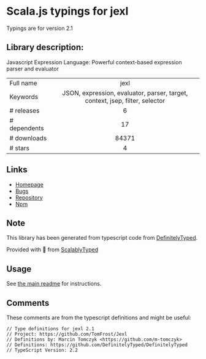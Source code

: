 
# Scala.js typings for jexl

Typings are for version 2.1

## Library description:
Javascript Expression Language: Powerful context-based expression parser and evaluator

|                    |                 |
| ------------------ | :-------------: |
| Full name          | jexl |
| Keywords           | JSON, expression, evaluator, parser, target, context, jsep, filter, selector |
| # releases         | 6 |
| # dependents       | 17 |
| # downloads        | 84371 |
| # stars            | 4 |

## Links
- [Homepage](https://github.com/TomFrost/jexl)
- [Bugs](https://github.com/TomFrost/jexl/issues)
- [Repository](https://github.com/TomFrost/jexl)
- [Npm](https://www.npmjs.com/package/jexl)
    


## Note
This library has been generated from typescript code from [DefinitelyTyped](https://definitelytyped.org).

Provided with :purple_heart: from [ScalablyTyped](https://github.com/oyvindberg/ScalablyTyped)

## Usage
See [the main readme](../../readme.md) for instructions.

## Comments

These comments are from the typescript definitions and might be useful:
```
// Type definitions for jexl 2.1
// Project: https://github.com/TomFrost/Jexl
// Definitions by: Marcin Tomczyk <https://github.com/m-tomczyk>
// Definitions: https://github.com/DefinitelyTyped/DefinitelyTyped
// TypeScript Version: 2.2

```

